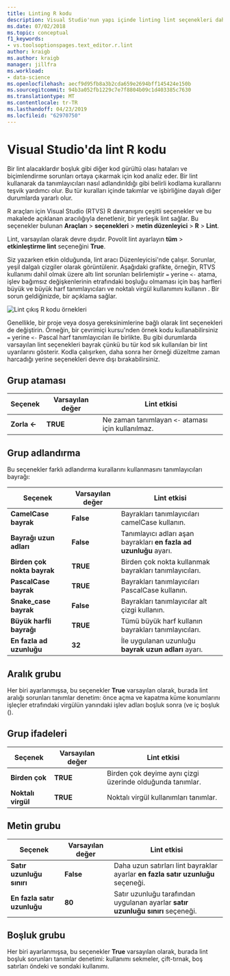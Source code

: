 ```yaml
---
title: Linting R kodu
description: Visual Studio'nun yapı içinde linting lint seçenekleri dahil olmak üzere, R desteği ile çalışmayı öğrenin.
ms.date: 07/02/2018
ms.topic: conceptual
f1_keywords:
- vs.toolsoptionspages.text_editor.r.lint
author: kraigb
ms.author: kraigb
manager: jillfra
ms.workload:
- data-science
ms.openlocfilehash: aecf9d95fb8a3b2cda659e2694bff145424e150b
ms.sourcegitcommit: 94b3a052fb1229c7e7f8804b09c1d403385c7630
ms.translationtype: MT
ms.contentlocale: tr-TR
ms.lasthandoff: 04/23/2019
ms.locfileid: "62970750"
---
```

# <a name="lint-r-code-in-visual-studio"></a>Visual Studio'da lint R kodu

Bir lint alacaklardır boşluk gibi diğer kod gürültü olası hataları ve biçimlendirme sorunları ortaya çıkarmak için kod analiz eder. Bir lint kullanarak da tanımlayıcıları nasıl adlandırıldığı gibi belirli kodlama kurallarını teşvik yardımcı olur. Bu tür kuralları içinde takımlar ve işbirliğine dayalı diğer durumlarda yararlı olur.

R araçları için Visual Studio (RTVS) R davranışını çeşitli seçenekler ve bu makalede açıklanan aracılığıyla denetlenir, bir yerleşik lint sağlar. Bu seçenekler bulunan **Araçları** > **seçenekleri** > **metin düzenleyici** > **R**  >  **Lint**.

Lint, varsayılan olarak devre dışıdır. Povolit lint ayarlayın **tüm** > **etkinleştirme lint** seçeneğini **True**.

Siz yazarken etkin olduğunda, lint aracı Düzenleyicisi'nde çalışır. Sorunlar, yeşil dalgalı çizgiler olarak görüntülenir. Aşağıdaki grafikte, örneğin, RTVS kullanımı dahil olmak üzere altı lint sorunları belirlemiştir `=` yerine `<-` atama, işlev bağımsız değişkenlerinin etrafındaki boşluğu olmaması için baş harfleri büyük ve büyük harf tanımlayıcıları ve noktalı virgül kullanımını kullanın . Bir sorun geldiğinizde, bir açıklama sağlar.

![Lint çıkış R kodu örnekleri](media/linting-01.png)

Genellikle, bir proje veya dosya gereksinimlerine bağlı olarak lint seçenekleri de değiştirin. Örneğin, bir çevrimiçi kursu'nden örnek kodu kullanabilirsiniz `=` yerine `<-` Pascal harf tanımlayıcıları ile birlikte. Bu gibi durumlarda varsayılan lint seçenekleri bayrak çünkü bu tür kod sık kullanılan bir lint uyarılarını gösterir. Kodla çalışırken, daha sonra her örneği düzeltme zaman harcadığı yerine seçenekleri devre dışı bırakabilirsiniz.

## <a name="assignment-group"></a>Grup ataması

| Seçenek | Varsayılan değer | Lint etkisi |
| --- | --- | --- |
| **Zorla \<-** | **TRUE** | Ne zaman tanımlayan `<-` ataması için kullanılmaz. |

## <a name="naming-group"></a>Grup adlandırma

Bu seçenekler farklı adlandırma kurallarını kullanmasını tanımlayıcıları bayrağı:

| Seçenek | Varsayılan değer | Lint etkisi |
| --- | --- | --- |
| **CamelCase bayrak** | **False** | Bayrakları tanımlayıcıları camelCase kullanın. |
| **Bayrağı uzun adları** | **False** | Tanımlayıcı adları aşan bayrakları **en fazla ad uzunluğu** ayarı. |
| **Birden çok nokta bayrak** | **TRUE** | Birden çok nokta kullanmak bayrakları tanımlayıcıları. |
| **PascalCase bayrak** | **TRUE** | Bayrakları tanımlayıcıları PascalCase kullanın. |
| **Snake_case bayrak** | **False** | Bayrakları tanımlayıcılar alt çizgi kullanın. |
| **Büyük harfli bayrağı** | **TRUE** | Tümü büyük harf kullanın bayrakları tanımlayıcıları. |
| **En fazla ad uzunluğu** | **32** | İle uygulanan uzunluğu **bayrak uzun adları** ayarı. |

## <a name="spacing-group"></a>Aralık grubu

Her biri ayarlanmışsa, bu seçenekler **True** varsayılan olarak, burada lint aralığı sorunları tanımlar denetim: önce açma ve kapatma küme konumlarını işleçler etrafındaki virgülün yanındaki işlev adları boşluk sonra (ve iç boşluk ().

## <a name="statements-group"></a>Grup ifadeleri

| Seçenek | Varsayılan değer | Lint etkisi |
| --- | --- | --- |
| **Birden çok** | **TRUE** | Birden çok deyime aynı çizgi üzerinde olduğunda tanımlar. |
| **Noktalı virgül** | **TRUE** | Noktalı virgül kullanımları tanımlar. |

## <a name="text-group"></a>Metin grubu

| Seçenek | Varsayılan değer | Lint etkisi |
| --- | --- | --- |
| **Satır uzunluğu sınırı** | **False** | Daha uzun satırları lint bayraklar ayarlar **en fazla satır uzunluğu** seçeneği. |
| **En fazla satır uzunluğu** | **80** | Satır uzunluğu tarafından uygulanan ayarlar **satır uzunluğu sınırı** seçeneği. |

## <a name="whitespace-group"></a>Boşluk grubu

Her biri ayarlanmışsa, bu seçenekler **True** varsayılan olarak, burada lint boşluk sorunları tanımlar denetimi: kullanımı sekmeler, çift-tırnak, boş satırları öndeki ve sondaki kullanımı.